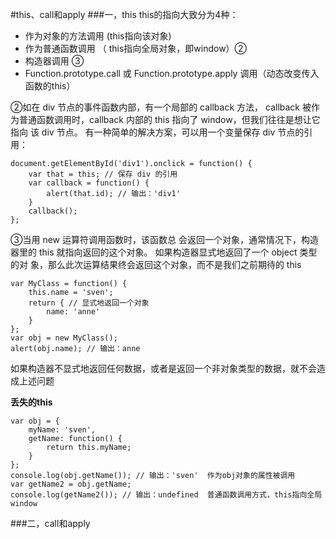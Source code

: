 #this、call和apply
###一，this
this的指向大致分为4种：

- 作为对象的方法调用 (this指向该对象)
- 作为普通函数调用 （ this指向全局对象，即window）②
- 构造器调用 ③
- Function.prototype.call 或 Function.prototype.apply 调用（动态改变传入函数的this）

②如在 div 节点的事件函数内部，有一个局部的 callback 方法， callback 被作为普通函数调用时，callback 内部的 this 指向了 window，但我们往往是想让它指向 该 div 节点。
有一种简单的解决方案，可以用一个变量保存 div 节点的引用： 

    document.getElementById('div1').onclick = function() {
        var that = this; // 保存 div 的引用     
        var callback = function() {
            alert(that.id); // 输出：'div1'     
        }
        callback();
    };

③当用 new 运算符调用函数时，该函数总 会返回一个对象，通常情况下，构造器里的 this 就指向返回的这个对象。
如果构造器显式地返回了一个 object 类型的对 象，那么此次运算结果终会返回这个对象，而不是我们之前期待的 this

    var MyClass = function() {
        this.name = 'sven';
        return { // 显式地返回一个对象         
            name: 'anne'
        }
    };
    var obj = new MyClass();
    alert(obj.name); // 输出：anne
如果构造器不显式地返回任何数据，或者是返回一个非对象类型的数据，就不会造成上述问题

**丢失的this**

    var obj = {
        myName: 'sven',
        getName: function() {
            return this.myName;
        }
    };
    console.log(obj.getName()); // 输出：'sven'  作为obj对象的属性被调用 
    var getName2 = obj.getName;
    console.log(getName2()); // 输出：undefined  普通函数调用方式，this指向全局window

###二，call和apply

